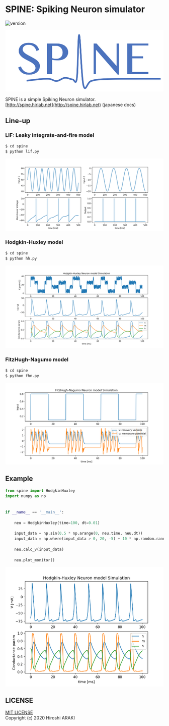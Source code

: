 # SPINE: Spiking Neuron simulator
![version](https://img.shields.io/badge/version-1.0-blue.svg?style=flat)  
  
![spine](img/spine.png)

  
SPINE is a simple Spiking Neuron simulator.  
[http://spine.hirlab.net](http://spine.hirlab.net) (japanese docs)
 
## Line-up
### LIF: Leaky integrate-and-fire model
```bash
$ cd spine
$ python lif.py
```
![lif](img/lif_1.png)

### Hodgkin-Huxley model
```bash
$ cd spine
$ python hh.py
```
![hh](img/hh_1.png)

### FitzHugh-Nagumo model
```bash
$ cd spine
$ python fhn.py
```
![fhn](img/fhn.png)

## Example
```python
from spine import HodgkinHuxley
import numpy as np


if __name__ == '__main__':

    neu = HodgkinHuxley(time=100, dt=0.01)

    input_data = np.sin(0.5 * np.arange(0, neu.time, neu.dt))
    input_data = np.where(input_data > 0, 20, -5) + 10 * np.random.rand(int(neu.time / neu.dt))

    neu.calc_v(input_data)

    neu.plot_monitor()
```
![hh2](img/hh_2.png)

## LICENSE
[MIT LICENSE](LICENSE.txt)  
Copyright (c) 2020 Hiroshi ARAKI